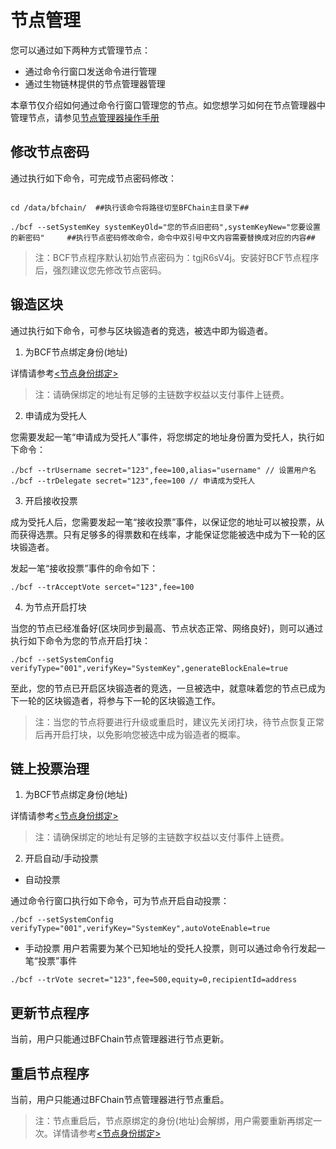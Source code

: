 # 节点管理

您可以通过如下两种方式管理节点：

- 通过命令行窗口发送命令进行管理
- 通过生物链林提供的节点管理器管理

本章节仅介绍如何通过命令行窗口管理您的节点。如您想学习如何在节点管理器中管理节点，请参见[节点管理器操作手册](https://serviceapi.instinct.one/marketplace/public/file/ext?path=/default/NodeManagerOperationManual.pdf)


## 修改节点密码
通过执行如下命令，可完成节点密码修改：

```

cd /data/bfchain/  ##执行该命令将路径切至BFChain主目录下##

./bcf --setSystemKey systemKeyOld="您的节点旧密码",systemKeyNew="您要设置的新密码"     ##执行节点密码修改命令，命令中双引号中文内容需要替换成对应的内容##

```

> 注：BCF节点程序默认初始节点密码为：tgjR6sV4j。安装好BCF节点程序后，强烈建议您先修改节点密码。

## 锻造区块

通过执行如下命令，可参与区块锻造者的竞选，被选中即为锻造者。

1. 为BCF节点绑定身份(地址)

详情请参考[\<节点身份绑定\>](/zh/教程/PC全节点教程/Linux/authorize.md#节点身份绑定)

> 注：请确保绑定的地址有足够的主链数字权益以支付事件上链费。

2. 申请成为受托人

您需要发起一笔“申请成为受托人”事件，将您绑定的地址身份置为受托人，执行如下命令：

```
./bcf --trUsername secret="123",fee=100,alias="username" // 设置用户名
./bcf --trDelegate secret="123",fee=100 // 申请成为受托人
```
3. 开启接收投票

成为受托人后，您需要发起一笔“接收投票”事件，以保证您的地址可以被投票，从而获得选票。只有足够多的得票数和在线率，才能保证您能被选中成为下一轮的区块锻造者。

发起一笔“接收投票”事件的命令如下：

```
./bcf --trAcceptVote sercet="123",fee=100

```

4. 为节点开启打块

当您的节点已经准备好(区块同步到最高、节点状态正常、网络良好)，则可以通过执行如下命令为您的节点开启打块：

```
./bcf --setSystemConfig verifyType="001",verifyKey="SystemKey",generateBlockEnale=true

```
至此，您的节点已开启区块锻造者的竞选，一旦被选中，就意味着您的节点已成为下一轮的区块锻造者，将参与下一轮的区块锻造工作。

> 注：当您的节点将要进行升级或重启时，建议先关闭打块，待节点恢复正常后再开启打块，以免影响您被选中成为锻造者的概率。



## 链上投票治理

1. 为BCF节点绑定身份(地址)

详情请参考[\<节点身份绑定\>](/zh/教程/PC全节点教程/Linux/authorize.md#节点身份绑定)

> 注：请确保绑定的地址有足够的主链数字权益以支付事件上链费。

2. 开启自动/手动投票

- 自动投票

通过命令行窗口执行如下命令，可为节点开启自动投票：

```
./bcf --setSystemConfig verifyType="001",verifyKey="SystemKey",autoVoteEnable=true

```

- 手动投票
用户若需要为某个已知地址的受托人投票，则可以通过命令行发起一笔“投票”事件

```
./bcf --trVote secret="123",fee=500,equity=0,recipientId=address

```




## 更新节点程序

当前，用户只能通过BFChain节点管理器进行节点更新。




## 重启节点程序

当前，用户只能通过BFChain节点管理器进行节点重启。

> 注：节点重启后，节点原绑定的身份(地址)会解绑，用户需要重新再绑定一次。详情请参考[\<节点身份绑定\>](/zh/教程/PC全节点教程/Linux/authorize.md#节点身份绑定)

